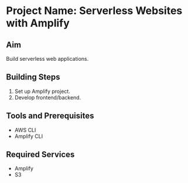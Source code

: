 # Project Name: Serverless Websites with Amplify
## Aim
Build serverless web applications.

## Building Steps
1. Set up Amplify project.
2. Develop frontend/backend.

## Tools and Prerequisites
- AWS CLI
- Amplify CLI

## Required Services
- Amplify
- S3
